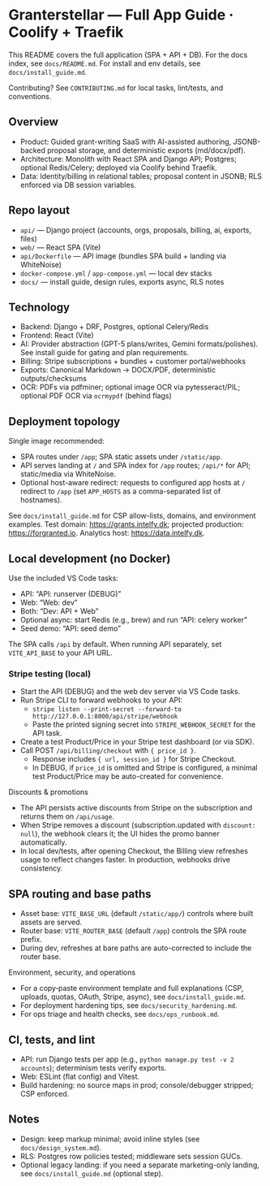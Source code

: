 # Granterstellar — Full App Guide · Coolify + Traefik

This README covers the full application (SPA + API + DB). For the docs index, see `docs/README.md`. For install and env details, see `docs/install_guide.md`.

Contributing? See `CONTRIBUTING.md` for local tasks, lint/tests, and conventions.

## Overview

- Product: Guided grant-writing SaaS with AI-assisted authoring, JSONB-backed proposal storage, and deterministic exports (md/docx/pdf).
- Architecture: Monolith with React SPA and Django API; Postgres; optional Redis/Celery; deployed via Coolify behind Traefik.
- Data: Identity/billing in relational tables; proposal content in JSONB; RLS enforced via DB session variables.

## Repo layout

- `api/` — Django project (accounts, orgs, proposals, billing, ai, exports, files)
- `web/` — React SPA (Vite)
- `api/Dockerfile` — API image (bundles SPA build + landing via WhiteNoise)
- `docker-compose.yml` / `app-compose.yml` — local dev stacks
- `docs/` — install guide, design rules, exports async, RLS notes

## Technology

- Backend: Django + DRF, Postgres, optional Celery/Redis
- Frontend: React (Vite)
- AI: Provider abstraction (GPT-5 plans/writes, Gemini formats/polishes). See install guide for gating and plan requirements.
- Billing: Stripe subscriptions + bundles + customer portal/webhooks
- Exports: Canonical Markdown → DOCX/PDF, deterministic outputs/checksums
- OCR: PDFs via pdfminer; optional image OCR via pytesseract/PIL; optional PDF OCR via `ocrmypdf` (behind flags)

## Deployment topology

Single image recommended:

- SPA routes under `/app`; SPA static assets under `/static/app`.
- API serves landing at `/` and SPA index for `/app` routes; `/api/*` for API; static/media via WhiteNoise.
- Optional host-aware redirect: requests to configured app hosts at `/` redirect to `/app` (set `APP_HOSTS` as a comma-separated list of hostnames).

See `docs/install_guide.md` for CSP allow-lists, domains, and environment examples. Test domain: <https://grants.intelfy.dk>; projected production: <https://forgranted.io>. Analytics host: <https://data.intelfy.dk>.

## Local development (no Docker)

Use the included VS Code tasks:

- API: “API: runserver (DEBUG)”
- Web: “Web: dev”
- Both: “Dev: API + Web”
- Optional async: start Redis (e.g., brew) and run “API: celery worker”
- Seed demo: “API: seed demo”

The SPA calls `/api` by default. When running API separately, set `VITE_API_BASE` to your API URL.

### Stripe testing (local)

- Start the API (DEBUG) and the web dev server via VS Code tasks.
- Run Stripe CLI to forward webhooks to your API:
	- `stripe listen --print-secret --forward-to http://127.0.0.1:8000/api/stripe/webhook`
	- Paste the printed signing secret into `STRIPE_WEBHOOK_SECRET` for the API task.
- Create a test Product/Price in your Stripe test dashboard (or via SDK).
- Call POST `/api/billing/checkout` with `{ price_id }`.
	- Response includes `{ url, session_id }` for Stripe Checkout.
	- In DEBUG, if `price_id` is omitted and Stripe is configured, a minimal test Product/Price may be auto-created for convenience.

Discounts & promotions

- The API persists active discounts from Stripe on the subscription and returns them on `/api/usage`.
- When Stripe removes a discount (subscription.updated with `discount: null`), the webhook clears it; the UI hides the promo banner automatically.
- In local dev/tests, after opening Checkout, the Billing view refreshes usage to reflect changes faster. In production, webhooks drive consistency.

## SPA routing and base paths

- Asset base: `VITE_BASE_URL` (default `/static/app/`) controls where built assets are served.
- Router base: `VITE_ROUTER_BASE` (default `/app`) controls the SPA route prefix.
- During dev, refreshes at bare paths are auto-corrected to include the router base.

Environment, security, and operations

- For a copy‑paste environment template and full explanations (CSP, uploads, quotas, OAuth, Stripe, async), see `docs/install_guide.md`.
- For deployment hardening tips, see `docs/security_hardening.md`.
- For ops triage and health checks, see `docs/ops_runbook.md`.

## CI, tests, and lint

- API: run Django tests per app (e.g., `python manage.py test -v 2 accounts`); determinism tests verify exports.
- Web: ESLint (flat config) and Vitest.
- Build hardening: no source maps in prod; console/debugger stripped; CSP enforced.

## Notes

- Design: keep markup minimal; avoid inline styles (see `docs/design_system.md`).
- RLS: Postgres row policies tested; middleware sets session GUCs.
- Optional legacy landing: if you need a separate marketing-only landing, see `docs/install_guide.md` (optional step).
 
